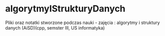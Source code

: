 # algorytmyIStrukturyDanych
Pliki oraz notatki stworzone podczas nauki - zajęcia : algorytmy i struktury danych (AiSD)(cpp, semster III, US informatyka)
